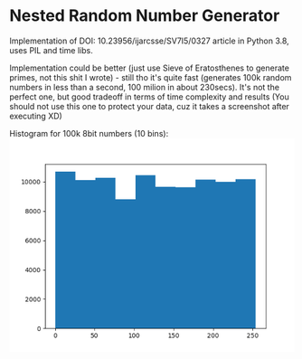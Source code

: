 # Nested Random Number Generator 
Implementation of DOI: 10.23956/ijarcsse/SV7I5/0327 article in Python 3.8, uses PIL and time libs.

Implementation could be better (just use Sieve of Eratosthenes to generate primes, not this shit I wrote) - still tho it's quite fast (generates 100k random numbers in less than a second, 100 milion in about 230secs). It's not the perfect one, but good tradeoff in terms of time complexity and results (You should not use this one to protect your data, cuz it takes a screenshot after executing XD)

Histogram for 100k 8bit numbers (10 bins):
![Histogram](https://raw.githubusercontent.com/loboda4450/RNG/master/hist.png)

